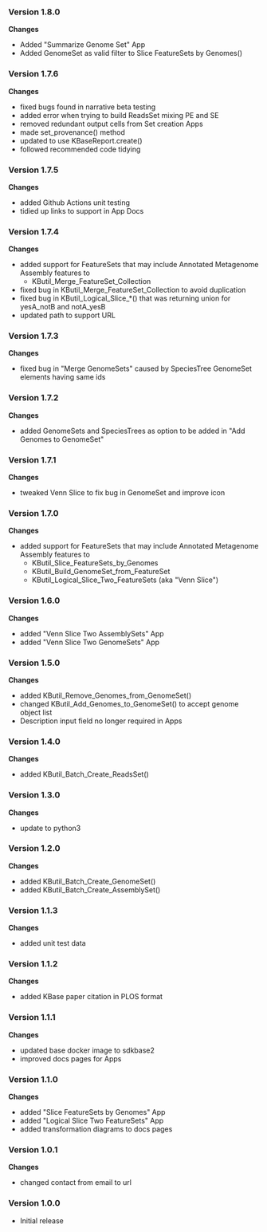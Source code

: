 ### Version 1.8.0
__Changes__
- Added "Summarize Genome Set" App
- Added GenomeSet as valid filter to Slice FeatureSets by Genomes()

### Version 1.7.6
__Changes__
- fixed bugs found in narrative beta testing
- added error when trying to build ReadsSet mixing PE and SE
- removed redundant output cells from Set creation Apps
- made set_provenance() method
- updated to use KBaseReport.create()
- followed recommended code tidying

### Version 1.7.5
__Changes__
- added Github Actions unit testing
- tidied up links to support in App Docs

### Version 1.7.4
__Changes__
- added support for FeatureSets that may include Annotated Metagenome Assembly features to
  * KButil_Merge_FeatureSet_Collection
- fixed bug in KButil_Merge_FeatureSet_Collection to avoid duplication
- fixed bug in KButil_Logical_Slice_*() that was returning union for yesA_notB and notA_yesB
- updated path to support URL

### Version 1.7.3
__Changes__
- fixed bug in "Merge GenomeSets" caused by SpeciesTree GenomeSet elements having same ids

### Version 1.7.2
__Changes__
- added GenomeSets and SpeciesTrees as option to be added in "Add Genomes to GenomeSet"

### Version 1.7.1
__Changes__
- tweaked Venn Slice to fix bug in GenomeSet and improve icon

### Version 1.7.0
__Changes__
- added support for FeatureSets that may include Annotated Metagenome Assembly features to
  * KButil_Slice_FeatureSets_by_Genomes
  * KButil_Build_GenomeSet_from_FeatureSet
  * KButil_Logical_Slice_Two_FeatureSets (aka "Venn Slice")

### Version 1.6.0
__Changes__
- added "Venn Slice Two AssemblySets" App
- added "Venn Slice Two GenomeSets" App

### Version 1.5.0
__Changes__
- added KButil_Remove_Genomes_from_GenomeSet()
- changed KButil_Add_Genomes_to_GenomeSet() to accept genome object list
- Description input field no longer required in Apps

### Version 1.4.0
__Changes__
- added KButil_Batch_Create_ReadsSet()

### Version 1.3.0
__Changes__
- update to python3

### Version 1.2.0
__Changes__
- added KButil_Batch_Create_GenomeSet()
- added KButil_Batch_Create_AssemblySet()

### Version 1.1.3
__Changes__
- added unit test data

### Version 1.1.2
__Changes__
- added KBase paper citation in PLOS format 

### Version 1.1.1
__Changes__
- updated base docker image to sdkbase2
- improved docs pages for Apps

### Version 1.1.0
__Changes__
- added "Slice FeatureSets by Genomes" App
- added "Logical Slice Two FeatureSets" App
- added transformation diagrams to docs pages

### Version 1.0.1
__Changes__
- changed contact from email to url

### Version 1.0.0
- Initial release
